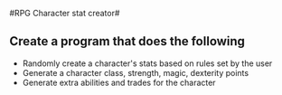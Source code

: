 #RPG Character stat creator#

## Create a program that does the following ##

- Randomly create a character's stats based on rules set by the user 
- Generate a character class, strength, magic, dexterity points
- Generate extra abilities and trades for the character

